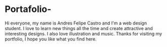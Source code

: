 # Portafolio-
Hi everyone, my name is Andres Felipe Castro and I'm a web design student. I love to learn new things all the time and create attractive and interesting designs. I  also love illustration and music. Thanks for visiting my portfolio, I hope you like what you find here.
